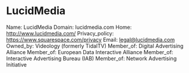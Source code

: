 
# LucidMedia

Name: LucidMedia
Domain: lucidmedia.com
Home: http://www.lucidmedia.com/
Privacy_policy: https://www.squarespace.com/privacy
Email: legal@lucidmedia.com
Owned_by: Videology (formerly TidalTV)
Member_of: Digital Advertising Alliance
Member_of: European Data Interactive Alliance
Member_of: Interactive Advertising Bureau (IAB)
Member_of: Network Advertising Initiative
